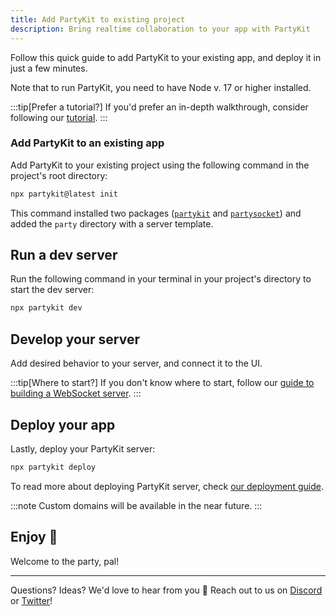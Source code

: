```yaml
---
title: Add PartyKit to existing project
description: Bring realtime collaboration to your app with PartyKit
---
```


Follow this quick guide to add PartyKit to your existing app, and deploy it in just a few minutes.

Note that to run PartyKit, you need to have Node v. 17 or higher installed.

:::tip[Prefer a tutorial?]
If you'd prefer an in-depth walkthrough, consider following our [tutorial](/tutorials/add-partykit-to-a-nextjs-app).
:::

### Add PartyKit to an existing app

Add PartyKit to your existing project using the following command in the project's root directory:

```bash
npx partykit@latest init
```

This command installed two packages (<a href="/reference/partyserver-api/" target="_blank" rel="noopener noreferrer"><code>partykit</code></a> and <a href="/reference/partykit-cli/" target="_blank" rel="noopener noreferrer"><code>partysocket</code></a>) and added the `party` directory with a server template.

## Run a dev server

Run the following command in your terminal in your project's directory to start the dev server:

```bash
npx partykit dev
```

## Develop your server

Add desired behavior to your server, and connect it to the UI.

:::tip[Where to start?]
If you don't know where to start, follow our [guide to building a WebSocket server](/guides).
:::

## Deploy your app

Lastly, deploy your PartyKit server:

```bash
npx partykit deploy
```

To read more about deploying PartyKit server, check <a href="/guides/deploying-your-partykit-server/" target="_blank" rel="noopener noreferrer">our deployment guide</a>.

:::note
Custom domains will be available in the near future.
:::

## Enjoy 🎈

Welcome to the party, pal!

---

Questions? Ideas? We'd love to hear from you 🎈 Reach out to us on [Discord](https://discord.gg/KDZb7J4uxJ) or [Twitter](https://twitter.com/partykit_io)!
